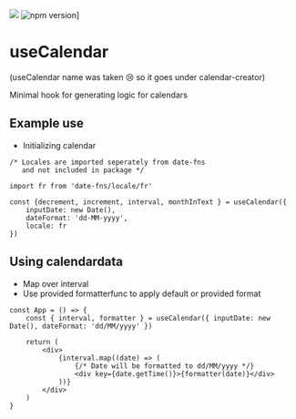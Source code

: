 ![](https://img.shields.io/badge/Coverage-100%25-83A603.svg?logo=jest&logoColor=white&color=blue&prefix=$coverage$) ![npm version](https://badge.fury.io/js/calendar-creator.svg)]

# useCalendar

(useCalendar name was taken 😢 so it goes under calendar-creator)

Minimal hook for generating logic for calendars

## Example use

-   Initializing calendar

```
/* Locales are imported seperately from date-fns
   and not included in package */

import fr from 'date-fns/locale/fr'

const {decrement, increment, interval, monthInText } = useCalendar({
    inputDate: new Date(),
    dateFormat: 'dd-MM-yyyy',
    locale: fr
})

```

## Using calendardata

-   Map over interval
-   Use provided formatterfunc to apply default or provided format

```
const App = () => {
	const { interval, formatter } = useCalendar({ inputDate: new Date(), dateFormat: 'dd/MM/yyyy' })

	return (
		<div>
			{interval.map((date) => (
                {/* Date will be formatted to dd/MM/yyyy */}
				<div key={date.getTime()}>{formatter(date)}</div>
			))}
		</div>
	)
}

```
